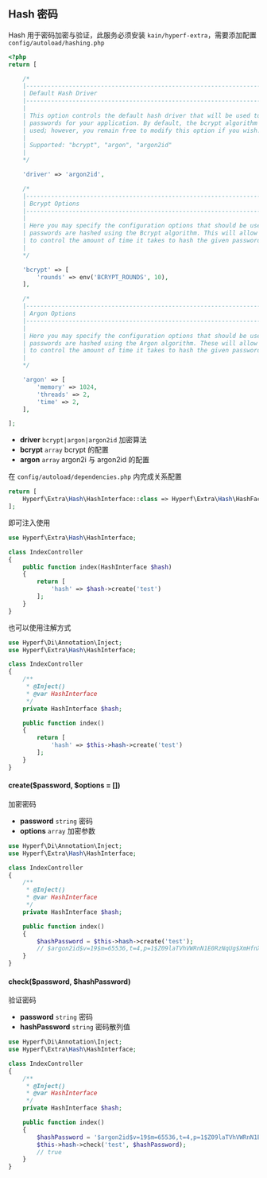 ## Hash 密码

Hash 用于密码加密与验证，此服务必须安装 `kain/hyperf-extra`，需要添加配置 `config/autoload/hashing.php`

```php
<?php
return [

    /*
    |--------------------------------------------------------------------------
    | Default Hash Driver
    |--------------------------------------------------------------------------
    |
    | This option controls the default hash driver that will be used to hash
    | passwords for your application. By default, the bcrypt algorithm is
    | used; however, you remain free to modify this option if you wish.
    |
    | Supported: "bcrypt", "argon", "argon2id"
    |
    */

    'driver' => 'argon2id',

    /*
    |--------------------------------------------------------------------------
    | Bcrypt Options
    |--------------------------------------------------------------------------
    |
    | Here you may specify the configuration options that should be used when
    | passwords are hashed using the Bcrypt algorithm. This will allow you
    | to control the amount of time it takes to hash the given password.
    |
    */

    'bcrypt' => [
        'rounds' => env('BCRYPT_ROUNDS', 10),
    ],

    /*
    |--------------------------------------------------------------------------
    | Argon Options
    |--------------------------------------------------------------------------
    |
    | Here you may specify the configuration options that should be used when
    | passwords are hashed using the Argon algorithm. These will allow you
    | to control the amount of time it takes to hash the given password.
    |
    */

    'argon' => [
        'memory' => 1024,
        'threads' => 2,
        'time' => 2,
    ],

];
```

- **driver** `bcrypt|argon|argon2id` 加密算法
- **bcrypt** `array` bcrypt 的配置
- **argon** `array` argon2i 与 argon2id 的配置

在 `config/autoload/dependencies.php` 内完成关系配置

```php
return [
    Hyperf\Extra\Hash\HashInterface::class => Hyperf\Extra\Hash\HashFactory::class,
];
```

即可注入使用

```php
use Hyperf\Extra\Hash\HashInterface;

class IndexController
{
    public function index(HashInterface $hash)
    {
        return [
            'hash' => $hash->create('test')
        ];
    }
}
```

也可以使用注解方式

```php
use Hyperf\Di\Annotation\Inject;
use Hyperf\Extra\Hash\HashInterface;

class IndexController
{
    /**
     * @Inject()
     * @var HashInterface
     */
    private HashInterface $hash;

    public function index()
    {
        return [
            'hash' => $this->hash->create('test')
        ];
    }
}
```

#### create($password, $options = [])

加密密码

- **password** `string` 密码
- **options** `array` 加密参数

```php
use Hyperf\Di\Annotation\Inject;
use Hyperf\Extra\Hash\HashInterface;

class IndexController
{
    /**
     * @Inject()
     * @var HashInterface
     */
    private HashInterface $hash;

    public function index()
    {
        $hashPassword = $this->hash->create('test');
        // $argon2id$v=19$m=65536,t=4,p=1$Z09laTVhVWRnN1E0RzNqUg$XmHfnX0Kol3EOO5WnVTAWSnkstkDsEGfCCSbUWGgUMU
    }
}
```

#### check($password, $hashPassword)

验证密码

- **password** `string` 密码
- **hashPassword** `string` 密码散列值

```php
use Hyperf\Di\Annotation\Inject;
use Hyperf\Extra\Hash\HashInterface;

class IndexController
{
    /**
     * @Inject()
     * @var HashInterface
     */
    private HashInterface $hash;

    public function index()
    {
        $hashPassword = '$argon2id$v=19$m=65536,t=4,p=1$Z09laTVhVWRnN1E0RzNqUg$XmHfnX0Kol3EOO5WnVTAWSnkstkDsEGfCCSbUWGgUMU';
        $this->hash->check('test', $hashPassword);
        // true
    }
}
```